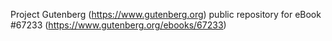 Project Gutenberg (https://www.gutenberg.org) public repository for
eBook #67233 (https://www.gutenberg.org/ebooks/67233)
